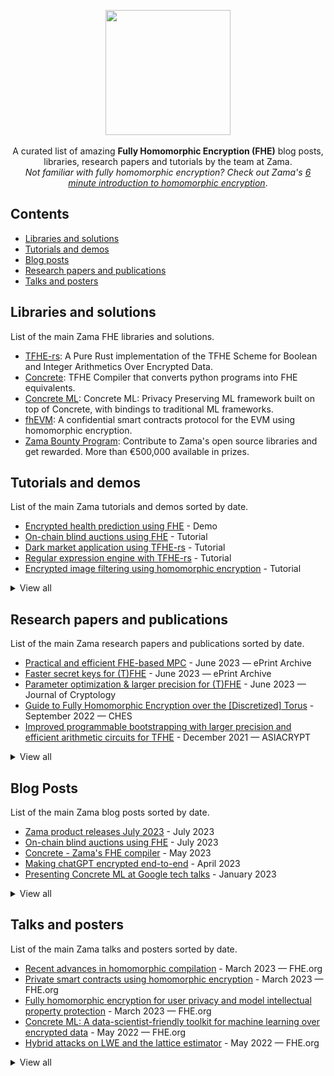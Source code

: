 <p align="center">
  <img src="https://github.com/zama-ai/awesome-zama/assets/5758427/2d7c318d-9e16-4fba-8c5f-3d9a998e5af3" width="200px">
  <br><br/>
  A curated list of amazing <b>Fully Homomorphic Encryption (FHE)</b> blog posts, libraries, research papers and tutorials by the team at Zama. <br/><em>Not familiar with fully homomorphic encryption? Check out Zama's <a href="https://6min.zama.ai">6 minute introduction to homomorphic encryption</a></em>.
</p>


## Contents
- [Libraries and solutions](#libraries-and-solutions)
- [Tutorials and demos](#tutorials-and-demos)
- [Blog posts](#blog-posts)
- [Research papers and publications](#research-papers-and-publications)
- [Talks and posters](#talks-and-posters)


## Libraries and solutions
List of the main Zama FHE libraries and solutions. 
- [TFHE-rs](https://github.com/zama-ai/tfhe-rs): A Pure Rust implementation of the TFHE Scheme for Boolean and Integer Arithmetics Over Encrypted Data.
- [Concrete](https://github.com/zama-ai/concrete): TFHE Compiler that converts python programs into FHE equivalents.
- [Concrete ML](https://github.com/zama-ai/concrete-ml): Concrete ML: Privacy Preserving ML framework built on top of Concrete, with bindings to traditional ML frameworks.
- [fhEVM](https://docs.zama.ai/fhevm): A confidential smart contracts protocol for the EVM using homomorphic encryption.
- [Zama Bounty Program](https://github.com/zama-ai/bounty-program): Contribute to Zama's open source libraries and get rewarded. More than €500,000 available in prizes.


## Tutorials and demos
List of the main Zama tutorials and demos sorted by date.
- [Encrypted health prediction using FHE](https://huggingface.co/spaces/zama-fhe/encrypted_health_prediction) - Demo
- [On-chain blind auctions using FHE](https://www.zama.ai/post/on-chain-blind-auctions-using-homomorphic-encryption) - Tutorial
- [Dark market application using TFHE-rs](https://www.zama.ai/post/dark-market-tfhe-rs) - Tutorial
- [Regular expression engine with TFHE-rs](https://www.zama.ai/post/regex-engine-tfhe-rs) - Tutorial
- [Encrypted image filtering using homomorphic encryption](https://www.zama.ai/post/encrypted-image-filtering-using-homomorphic-encryption) - Tutorial

<details><summary>
View all
</summary>
<br/>
  
- [Encrypted health prediction using fHE](https://huggingface.co/spaces/zama-fhe/encrypted_health_prediction) - Demo
- [On-chain blind auctions using FHE](https://www.zama.ai/post/on-chain-blind-auctions-using-homomorphic-encryption) - Tutorial
- [How to get started with Concrete: Zama's FHE compiler](https://www.zama.ai/post/how-to-started-with-concrete-zama-fully-homomorphic-encryption-compiler) - Video tutorial
- [Boolean SHA256 using TFHE-rs](https://www.zama.ai/post/boolean-sha256-tfhe-rs) - Tutorial
- [Dark market application using TFHE-rs](https://www.zama.ai/post/dark-market-tfhe-rs) - Tutorial
- [Regular expression engine with TFHE-rs](https://www.zama.ai/post/regex-engine-tfhe-rs) - Tutorial
- [Linear regression over encrypted data with homomorphic encryption](https://www.zama.ai/post/linear-regression-using-linear-svr-and-concrete-ml-homomorphic-encryption) - Tutorial
- [Comparison of Concrete ML regressors](https://www.zama.ai/post/comparison-of-concrete-ml-regressors) - Tutorial
- [How to convert a Scikit-learn model into its homomorphic equivalent](https://www.zama.ai/post/how-to-convert-a-scikit-learn-model-into-its-homomorphic-equivalent) - Video tutorial
- [How to deploy a machine learning model with Concrete ML](https://www.zama.ai/post/how-to-deploy-machine-learning-models-with-concrete-ml) - Tutorial
- [Encrypted key-value database using homomorphic encryption](https://www.zama.ai/post/encrypted-key-value-database-using-homomorphic-encryption) - Tutorial
- [Encrypted image filtering using homomorphic encryption](https://www.zama.ai/post/encrypted-image-filtering-using-homomorphic-encryption) - Tutorial
- [Encrypted image filtering using homomorphic encryption](https://huggingface.co/spaces/zama-fhe/encrypted_image_filtering) - Demo
- [Encrypted sentiment analysis using Homomorphic Encryption](https://huggingface.co/spaces/zama-fhe/encrypted_sentiment_analysis) - Demo
- [Sentiment analysis over encrypted data](https://huggingface.co/blog/sentiment-analysis-fhe) - Tutorial
</details>


## Research papers and publications
List of the main Zama research papers and publications sorted by date.
- [Practical and efficient FHE-based MPC](https://ia.cr/2023/981) - June 2023 — ePrint Archive
- [Faster secret keys for (T)FHE](https://ia.cr/2023/979) - June 2023 — ePrint Archive
- [Parameter optimization & larger precision for (T)FHE](https://eprint.iacr.org/2022/704) - ‍June 2023 — Journal of Cryptology
- [Guide to Fully Homomorphic Encryption over the [Discretized] Torus](https://eprint.iacr.org/2021/1402) - September 2022 — CHES
- [Improved programmable bootstrapping with larger precision and efficient arithmetic circuits for TFHE](https://eprint.iacr.org/2021/729) - December 2021 — ASIACRYPT

<details><summary>
View all
</summary>
<br/>
  
- [Practical and efficient FHE-based MPC](https://ia.cr/2023/981) - June 2023 — ePrint Archive
- [Trivial transciphering with Trivium and TFHE](https://ia.cr/2023/980) - June 2023 — ePrint Archive
- [Topical Collection on Computing on Encrypted Data](https://link.springer.com/article/10.1007/s00145-023-09444-8) - June 2023 — Journal of Cryptology
- [Faster secret keys for (T)FHE](https://ia.cr/2023/979) - June 2023 — ePrint Archive
- [Attribute-based single sign-On: Secure, private, and efficient](https://ia.cr/2023/915) - June 2023 — ePrint Archive 
- [Vector commitments with short proofs of smallness](https://ia.cr/2023/800) -
May 2023 — ePrint Archive
- [Computing e-th roots in number fields](https://arxiv.org/abs/2305.17425) - May 2023 — arXiv preprint
- [POLKA: Towards leakage-resistant post-quantum CCA-secure public-key encryption](https://eprint.iacr.org/2022/873) - ‍May 2023 — PKC
- [TFHE public-key encryption revisited](https://ia.cr/2023/603) - April 2023 — ePrint Archive
- [Parameter optimization & larger precision for (T)FHE](https://eprint.iacr.org/2022/704) - ‍June 2023 — Journal of Cryptology
- [Differential fault analysis](https://marcjoye.github.io/papers/JT23dfa.pdf) ‍‍‍- March 2023 — CT-RSA
- [Improving convergence and practicality of slide-type reductions](https://eprint.iacr.org/2023/140) - December 2022 — Information and Computation
- [FINAL: Faster FHE Instantiated with NTRU and LWE](https://eprint.iacr.org/2022/074) - ‍December 2022 — ASIACRYPT
- [Liberating TFHE: Programmable bootstrapping with general quotient polynomials](https://eprint.iacr.org/2022/1177) - November 2022 — WAHC
- [Guide to Fully Homomorphic Encryption over the [Discretized] Torus](https://eprint.iacr.org/2021/1402) - September 2022 — CHES
- [Scooby: Improved multi-party homomorphic secret sharing based on FHE](https://eprint.iacr.org/2022/862) - September 2022 — SCN
- [Fast computation of the octic residue symbol](https://marcjoye.github.io/papers/Joy22octic.pdf) - ‍August 2022 — NutMiC
- [Blind rotation in fully homomorphic encryption with extended keys](https://link.springer.com/chapter/10.1007/978-3-031-07689-3_1) - June 2022 — CSCML
- [CoCoA: Concurrent continuous group key agreement](https://eprint.iacr.org/2022/251) - May 2022 — Eurocrypt
- [A pairing-free signature scheme from correlation intractable hash function and strong Diffie-Hellman assumption](https://eprint.iacr.org/2022/1480) - January 2022 — CT-RSA
- [Improved programmable bootstrapping with larger precision and efficient arithmetic circuits for TFHE](https://eprint.iacr.org/2021/729) - December 2021 — ASIACRYPT
- [Ultrafast homomorphic encryption models enable secure outsourcing of genotype imputation](https://linkinghub.elsevier.com/retrieve/pii/S240547122100288X) - December 2021 — CELL SYSTEMS
- [Grafting key trees: Efficient key management for overlapping groups](https://eprint.iacr.org/2021/1158) - November 2021 — ASIACRYPT
- [The cost of adaptivity in security games on graphs](https://eprint.iacr.org/2021/059) - November 2021 — TCC
- [Programmable bootstrapping enables efficient homomorphic inference of deep neural networks](https://eprint.iacr.org/2021/091) - July 2021 — CSCML
- [CONCRETE: Concrete Operates oN Ciphertexts Rapidly by Extending TfhE](https://data.uni-hannover.de/dataset/wahc20) - December 2020 — WAHC
- [New challenges for fully homomorphic encryption](https://ppml-workshop.github.io/ppml20/pdfs/Chillotti_et_al.pdf) - December 2020 — PPML
- [The eleventh power residue symbol](https://eprint.iacr.org/2019/870.pdf) - November 2020 — Journal of Mathematical Cryptology
- [SANNS: Scaling up secure approximate k-nearest neighbors search](https://www.usenix.org/conference/usenixsecurity20/presentation/chen-hao) - August 2020 — USENIX
</details>


## Blog Posts
List of the main Zama blog posts sorted by date.
- [Zama product releases July 2023](https://www.zama.ai/post/zama-product-releases-july-2023) - July 2023
- [On-chain blind auctions using FHE](https://www.zama.ai/post/on-chain-blind-auctions-using-homomorphic-encryption) - July 2023
- [Concrete - Zama's FHE compiler](https://www.zama.ai/post/zama-concrete-fully-homomorphic-encryption-compiler) - May 2023
- [Making chatGPT encrypted end-to-end](https://www.zama.ai/post/chatgpt-privacy-with-homomorphic-encryption) - April 2023
- [Presenting Concrete ML at Google tech talks](https://www.zama.ai/post/zama-concrete-ml-at-google-tech-talks) - January 2023


<details><summary>
 View all
</summary>
<br/>
  
- [Zama product releases July 2023](https://www.zama.ai/post/zama-product-releases-july-2023) - July 2023
- [On-chain blind auctions using FHE](https://www.zama.ai/post/on-chain-blind-auctions-using-homomorphic-encryption) - July 2023
- [Confidential ERC-20 tokens using FHE](https://www.zama.ai/post/confidential-erc-20-tokens-using-homomorphic-encryption) - June 2023
- [Private smart contract using FHE](https://www.zama.ai/post/private-smart-contracts-using-homomorphic-encryption) - May 2023
- [Concrete - Zama's FHE compiler](https://www.zama.ai/post/zama-concrete-fully-homomorphic-encryption-compiler) - May 2023
- [Making chatGPT encrypted end-to-end](https://www.zama.ai/post/chatgpt-privacy-with-homomorphic-encryption) - April 2023
- [Zama product releases April 2023](https://www.zama.ai/post/zama-product-announcement-april-2023) - April 2023
- [Presenting Concrete ML at Google tech talks](https://www.zama.ai/post/zama-concrete-ml-at-google-tech-talks) - January 2023
- [Zama product releases January 2023](https://www.zama.ai/post/zama-product-announcement-january-2023) - January 2023
- [360 privacy for machine learning with FHE](https://www.zama.ai/post/360-privacy-for-machine-learning-with-homomorphic-encryption) - December 2022
- [Bootstrapping for dummies](https://www.zama.ai/post/what-is-bootstrapping-homomorphic-encryption) - November 2022
- [Zama product releases October 2022](https://www.zama.ai/post/zama-product-announcement-october-2022) - October 2022
- [FHE and quantum cryptography](https://www.zama.ai/post/fully-homomorphic-encryption-and-post-quantum-cryptography) - October 2022
- [How we monetize open source at Zama](https://www.zama.ai/post/open-source) - August 2022
- [Titanic competition with privacy preveserving machine learning](https://www.zama.ai/post/titanic-competition-with-privacy-preserving-machine-learning-using-concrete-ml) - August 2022
- [FHE as a puzzle piece](https://www.zama.ai/post/fhe-as-a-puzzle-piece) - January 2023
- [TFHE deep dive part 4](https://www.zama.ai/post/tfhe-deep-dive-part-4) - June 2022
- [TFHE deep dive part 3](https://www.zama.ai/post/tfhe-deep-dive-part-3) - May 2022
- [TFHE deep dive part 2](https://www.zama.ai/post/tfhe-deep-dive-part-2) - May 2022
- [TFHE deep dive part 1](https://www.zama.ai/post/tfhe-deep-dive-part-1) - May 2022
- [Estimating the security of homomorphic encryption schemes](https://www.zama.ai/post/estimating-the-security-of-homomorphic-schemes) - December 2021
- [How we hire at Zama](https://www.zama.ai/post/how-we-hire-at-zama) - October 2021
- [People should not care about privacy](https://www.zama.ai/post/people-should-not-care-about-privacy) - August 2021
</details>


## Talks and posters
List of the main Zama talks and posters sorted by date.
- [Recent advances in homomorphic compilation](https://github.com/FHE-org/fhe-org.github.io/blob/main/conferences/conference-2023/media/homomorphic-compilation.pdf) - ‍‍March 2023 — FHE.org 
- [Private smart contracts using homomorphic encryption](https://github.com/FHE-org/fhe-org.github.io/blob/main/conferences/conference-2023/media/private-smart-contracts.pdf) - ‍March 2023 — FHE.org
- [Fully homomorphic encryption for user privacy and model intellectual property protection](https://github.com/FHE-org/fhe-org.github.io/blob/main/conferences/conference-2023/media/user-privacy-model-protection.pdf) - ‍March 2023 — FHE.org
- [Concrete ML: A data-scientist-friendly toolkit for machine learning over encrypted data](https://github.com/FHE-org/fhe-org.github.io/blob/main/conferences/conference-2022/media/concrete-ml.pdf) - May 2022 — FHE.org
- [Hybrid attacks on LWE and the lattice estimator](https://github.com/FHE-org/fhe-org.github.io/blob/main/conferences/conference-2022/media/hybrid-attacks.pdf) - May 2022 — FHE.org 
<details><summary>
 View all
</summary>
<br/>

- [Recent advances in homomorphic compilation](https://github.com/FHE-org/fhe-org.github.io/blob/main/conferences/conference-2023/media/homomorphic-compilation.pdf) - ‍‍March 2023 — FHE.org 
- [On NTRU -ν-um modulo Xᴺ-1](https://eprint.iacr.org/2022/1092) - ‍March 2023 — FHE.org
- [Private smart contracts using homomorphic encryption](https://github.com/FHE-org/fhe-org.github.io/blob/main/conferences/conference-2023/media/private-smart-contracts.pdf) - ‍March 2023 — FHE.org
- [Fully homomorphic encryption for user privacy and model intellectual property protection](https://github.com/FHE-org/fhe-org.github.io/blob/main/conferences/conference-2023/media/user-privacy-model-protection.pdf) - ‍March 2023 — FHE.org
- [Fast, easy, and accessible FHE with Concrete and specialized accelerators](https://github.com/FHE-org/fhe-org.github.io/blob/main/conferences/conference-2022/media/concrete-and-specialized-accelerators.pdf) - May 2022 — FHE.org
- [Concrete ML: A data-scientist-friendly toolkit for machine learning over encrypted data](https://github.com/FHE-org/fhe-org.github.io/blob/main/conferences/conference-2022/media/concrete-ml.pdf) - May 2022 — FHE.org
- [Performance of hierarchical transforms in homomorphic encryption: A case study on logistic regression inference](https://github.com/FHE-org/fhe-org.github.io/blob/main/conferences/conference-2022/media/hierarchical-transforms-he.pdf) - May 2022 — FHE.org
- [Hybrid attacks on LWE and the lattice estimator](https://github.com/FHE-org/fhe-org.github.io/blob/main/conferences/conference-2022/media/hybrid-attacks.pdf) - May 2022 — FHE.org 

</details>
